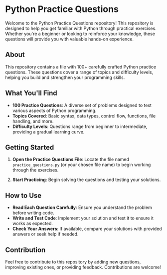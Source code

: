 # Python Practice Questions

Welcome to the Python Practice Questions repository! This repository is designed to help you get familiar with Python through practical exercises. Whether you're a beginner or looking to reinforce your knowledge, these questions will provide you with valuable hands-on experience.

## About

This repository contains a file with 100+ carefully crafted Python practice questions. These questions cover a range of topics and difficulty levels, helping you build and strengthen your programming skills.

## What You'll Find

- **100 Practice Questions**: A diverse set of problems designed to test various aspects of Python programming.
- **Topics Covered**: Basic syntax, data types, control flow, functions, file handling, and more.
- **Difficulty Levels**: Questions range from beginner to intermediate, providing a gradual learning curve.

## Getting Started

1. **Open the Practice Questions File**: Locate the file named `practice_questions.py` (or your chosen file name) to begin working through the exercises.

2. **Start Practicing**: Begin solving the questions and testing your solutions.

## How to Use

- **Read Each Question Carefully**: Ensure you understand the problem before writing code.
- **Write and Test Code**: Implement your solution and test it to ensure it works as expected.
- **Check Your Answers**: If available, compare your solutions with provided answers or seek help if needed.

## Contribution

Feel free to contribute to this repository by adding new questions, improving existing ones, or providing feedback. Contributions are welcome!
